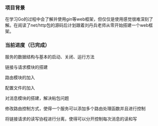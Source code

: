 ### 项目背景
在学习Go的过程中会了解并使用gin等web框架，但仅仅是使用感觉很难深刻了解。在阅读了net/http包的源码后计划跟着刘丹兵老师从零开始搭建一个web框架。

### 当前进度（已完成）
服务的数据结构与基本的启动、关闭、运行方法

链接与请求模块的搭建

路由模块的加入

配置文件的加入

对消息模块的搭建，解决粘包问题

修改路由控制方式，使得一个服务可以添加多个路由处理函数并且进行控制

将链接请求的读写协程进行分离，使得可以分开控制每次消息的读和写